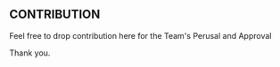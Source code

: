 ## CONTRIBUTION

Feel free to drop contribution here for the Team's Perusal and Approval

Thank you.
